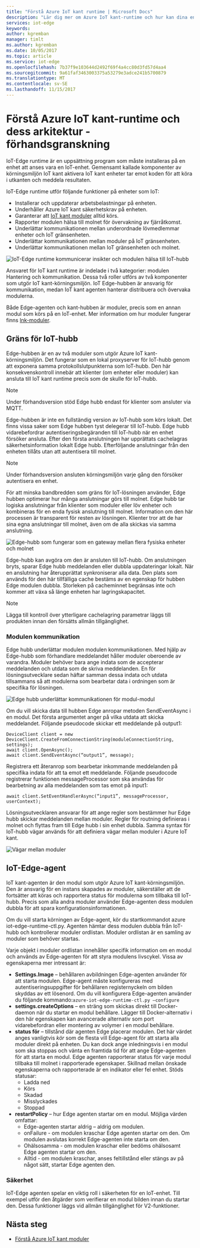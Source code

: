 ```yaml
---
title: "Förstå Azure IoT kant runtime | Microsoft Docs"
description: "Lär dig mer om Azure IoT kant-runtime och hur kan dina enheter"
services: iot-edge
keywords: 
author: kgremban
manager: timlt
ms.author: kgremban
ms.date: 10/05/2017
ms.topic: article
ms.service: iot-edge
ms.openlocfilehash: 7b37f9e103644d2492f69f4a4cc80d3fd57d4aa4
ms.sourcegitcommit: 9a61faf3463003375a53279e3adce241b5700879
ms.translationtype: MT
ms.contentlocale: sv-SE
ms.lasthandoff: 11/15/2017
---
```

# <a name="understand-the-azure-iot-edge-runtime-and-its-architecture---preview"></a>Förstå Azure IoT kant-runtime och dess arkitektur - förhandsgranskning

IoT-Edge runtime är en uppsättning program som måste installeras på en enhet att anses vara en IoT-enhet. Gemensamt kallade komponenter av körningsmiljön IoT kant aktivera IoT kant enheter tar emot koden för att köra i utkanten och meddela resultaten. 

IoT-Edge runtime utför följande funktioner på enheter som IoT:

* Installerar och uppdaterar arbetsbelastningar på enheten.
* Underhåller Azure IoT kant säkerhetskrav på enheten.
* Garanterar att [IoT kant moduler][lnk-moduler] alltid körs.
* Rapporter modulen hälsa till molnet för övervakning av fjärråtkomst.
* Underlättar kommunikationen mellan underordnade lövmedlemmar enheter och IoT gränsenheten.
* Underlättar kommunikationen mellan moduler på IoT gränsenheten.
* Underlättar kommunikationen mellan IoT gränsenheten och molnet.

![IoT-Edge runtime kommunicerar insikter och modulen hälsa till IoT-hubb][1]

Ansvaret för IoT kant runtime är indelade i två kategorier: modulen Hantering och kommunikation. Dessa två roller utförs av två komponenter som utgör IoT kant-körningsmiljön. IoT Edge-hubben är ansvarig för kommunikation, medan IoT kant agenten hanterar distribuera och övervaka modulerna. 

Både Edge-agenten och kant-hubben är moduler, precis som en annan modul som körs på en IoT-enhet. Mer information om hur moduler fungerar finns [lnk-moduler]. 

## <a name="iot-edge-hub"></a>Gräns för IoT-hubb

Edge-hubben är en av två moduler som utgör Azure IoT kant-körningsmiljön. Det fungerar som en lokal proxyserver för IoT-hubb genom att exponera samma protokollslutpunkterna som IoT-hubb. Den här konsekvenskontroll innebär att klienter (om enheter eller moduler) kan ansluta till IoT kant runtime precis som de skulle för IoT-hubb. 

>[!NOTE]
> Under förhandsversion stöd Edge hubb endast för klienter som ansluter via MQTT.

Edge-hubben är inte en fullständig version av IoT-hubb som körs lokalt. Det finns vissa saker som Edge hubben tyst delegerar till IoT-hubb. Edge hubb vidarebefordrar autentiseringsbegäranden till IoT-hubb när en enhet försöker ansluta. Efter den första anslutningen har upprättats cachelagras säkerhetsinformation lokalt Edge hubb. Efterföljande anslutningar från den enheten tillåts utan att autentisera till molnet. 

>[!NOTE]
> Under förhandsversion ansluten körningsmiljön varje gång den försöker autentisera en enhet.

För att minska bandbredden som gräns för IoT-lösningen använder, Edge hubben optimerar hur många anslutningar görs till molnet. Edge hubb tar logiska anslutningar från klienter som moduler eller löv enheter och kombineras för en enda fysisk anslutning till molnet. Information om den här processen är transparent för resten av lösningen. Klienter tror att de har sina egna anslutningar till molnet, även om de alla skickas via samma anslutning. 

![Edge-hubb som fungerar som en gateway mellan flera fysiska enheter och molnet][2]

Edge-hubb kan avgöra om den är ansluten till IoT-hubb. Om anslutningen bryts, sparar Edge hubb meddelanden eller dubbla uppdateringar lokalt. När en anslutning har återupprättat synkroniserar alla data. Den plats som används för den här tillfälliga cache bestäms av en egenskap för hubben Edge modulen dubbla. Storleken på cacheminnet begränsas inte och kommer att växa så länge enheten har lagringskapacitet. 

>[!NOTE]
>Lägga till kontroll över ytterligare cachelagring parametrar läggs till produkten innan den försätts allmän tillgänglighet.

### <a name="module-communication"></a>Modulen kommunikation

Edge hubb underlättar modulen modulen kommunikationen. Med hjälp av Edge-hubb som förhandlare meddelandet håller moduler oberoende av varandra. Moduler behöver bara ange indata som de accepterar meddelanden och utdata som de skriva meddelanden. En för lösningsutvecklare sedan häftar samman dessa indata och utdata tillsammans så att modulerna som bearbetar data i ordningen som är specifika för lösningen. 

![Edge hubb underlättar kommunikationen för modul-modul][3]

Om du vill skicka data till hubben Edge anropar metoden SendEventAsync i en modul. Det första argumentet anger på vilka utdata att skicka meddelandet. Följande pseudocode skickar ett meddelande på output1:

    DeviceClient client = new DeviceClient.CreateFromConnectionString(moduleConnectionString, settings); 
    await client.OpenAsync(); 
    await client.SendEventAsync(“output1”, message); 

Registrera ett återanrop som bearbetar inkommande meddelanden på specifika indata för att ta emot ett meddelande. Följande pseudocode registrerar funktionen messageProcessor som ska användas för bearbetning av alla meddelanden som tas emot på input1:

    await client.SetEventHandlerAsync(“input1”, messageProcessor, userContext);
    
Lösningsutvecklaren ansvarar för att ange regler som bestämmer hur Edge hubb skickar meddelanden mellan moduler. Regler för routning definieras i molnet och flyttas fram till Edge hubb i sin enhet dubbla. Samma syntax för IoT-hubb vägar används för att definiera vägar mellan moduler i Azure IoT kant. 

<!--- For more info on how to declare routes between modules, see []. --->   

![Vägar mellan moduler][4]

## <a name="iot-edge-agent"></a>IoT-Edge-agent

IoT kant-agenten är den modul som utgör Azure IoT kant-körningsmiljön. Den är ansvarig för en instans skapades av moduler, säkerställer att de fortsätter att köras och rapportera status för modulerna som tillbaka till IoT-hubb. Precis som alla andra moduler använder Edge-agenten dess modulen dubbla för att spara konfigurationsinformationen. 

Om du vill starta körningen av Edge-agent, kör du startkommandot azure iot-edge-runtime-ctl.py. Agenten hämtar dess modulen dubbla från IoT-hubb och kontrollerar moduler ordlistan. Moduler ordlistan är en samling av moduler som behöver startas. 

Varje objekt i moduler ordlistan innehåller specifik information om en modul och används av Edge-agenten för att styra modulens livscykel. Vissa av egenskaperna mer intressant är: 

* **Settings.Image** – behållaren avbildningen Edge-agenten använder för att starta modulen. Edge-agent måste konfigureras med autentiseringsuppgifter för behållaren registernyckeln om bilden skyddas av ett lösenord. Om du vill konfigurera Edge-agenten använder du följande kommando:`azure-iot-edge-runtime-ctl.py –configure`
* **settings.createOptions** – en sträng som skickas direkt till Docker-daemon när du startar en modul behållare. Lägger till Docker-alternativ i den här egenskapen kan avancerade alternativ som port vidarebefordran eller montering av volymer i en modul behållare.  
* **status för** – tillstånd där agenten Edge placerar modulen. Det här värdet anges vanligtvis *kör* som de flesta vill Edge-agent för att starta alla moduler direkt på enheten. Du kan dock ange inledningsvis i en modul som ska stoppas och vänta en framtida tid för att ange Edge-agenten för att starta en modul. Edge agenten rapporterar status för varje modul tillbaka till molnet i rapporterade egenskaper. Skillnad mellan önskade egenskaperna och rapporterade är en indikator eller fel enhet. Stöds statusar:
   * Ladda ned
   * Körs
   * Skadad
   * Misslyckades
   * Stoppad
* **restartPolicy** – hur Edge agenten startar om en modul. Möjliga värden omfattar:
   * Edge-agenten startar aldrig – aldrig om modulen.
   * onFailure - om modulen kraschar Edge agenten startar om den. Om modulen avslutas korrekt Edge-agenten inte starta om den.
   * Ohälsosamma - om modulen kraschar eller bedöms ohälsosamt Edge agenten startar om den.
   * Alltid - om modulen kraschar, anses feltillstånd eller stängs av på något sätt, startar Edge agenten den. 
   
### <a name="security"></a>Säkerhet

IoT-Edge agenten spelar en viktig roll i säkerheten för en IoT-enhet. Till exempel utför den åtgärder som verifierar en modul bilden innan du startar den. Dessa funktioner läggs vid allmän tillgänglighet för V2-funktioner. 

<!-- For more information about the Azure IoT Edge security framework, see []. -->

## <a name="next-steps"></a>Nästa steg

- [Förstå Azure IoT kant moduler][lnk-moduler]

<!-- Images -->
[1]: ./media/iot-edge-runtime/pipeline.png
[2]: ./media/iot-edge-runtime/gateway.png
[3]: ./media/iot-edge-runtime/ModuleEndpoints.png
[4]: ./media/iot-edge-runtime/ModuleEndpointsWithRoutes.png

<!-- Links -->
[lnk-moduler]: iot-edge-modules.md